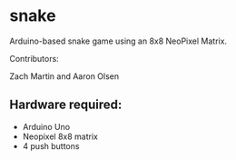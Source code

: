 # snake
Arduino-based snake game using an 8x8 NeoPixel Matrix. 


Contributors: 

Zach Martin and Aaron Olsen

## Hardware required:
* Arduino Uno
* Neopixel 8x8 matrix
* 4 push buttons



